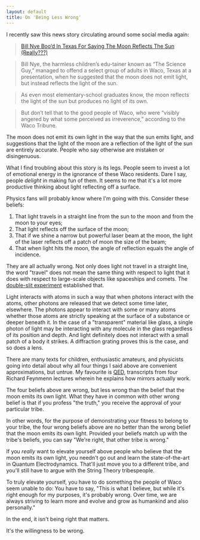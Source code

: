 ```yaml
---
layout: default
title: On 'Being Less Wrong'
---
```


I recently saw this news story circulating around some social media again:

> [Bill Nye Boo’d In Texas For Saying The Moon Reflects The Sun (Really???)](http://www.patheos.com/blogs/thepangeablog/2012/05/07/bill-nye-bood-in-texas-for-saying-the-moon-reflects-the-sun-really/)

> Bill Nye, the harmless children’s edu-tainer known as “The Science Guy,” managed to offend a select group of adults in Waco, Texas at a presentation, when he suggested that the moon does not emit light, but instead reflects the light of the sun.

> As even most elementary-school graduates know, the moon reflects the light of the sun but produces no light of its own.

> But don’t tell that to the good people of Waco, who were “visibly angered by what some perceived as irreverence,” according to the Waco Tribune.

The moon does not emit its own light in the way that the sun emits light, and suggestions that the light of the moon are a reflection of the light of the sun are entirely accurate. People who say otherwise are mistaken or disingenuous.

What I find troubling about this story is its legs. People seem to invest a lot of emotional energy in the ignorance of these Waco residents. Dare I say, people *delight* in making fun of them. It seems to me that it's a lot more productive thinking about light reflecting off a surface.

Physics fans will probably know where I'm going with this. Consider these beliefs:

1. That light travels in a straight line from the sun to the moon and from the moon to your eyes;
2. That light reflects off the surface of the moon;
3. That if we shine a narrow but powerful laser beam at the moon, the light of the laser reflects off a patch of moon the size of the beam;
4. That when light hits the moon, the angle of reflection equals the angle of incidence.

They are all actually wrong. Not only does light not travel in a straight line, the word "travel" does not mean the same thing with respect to light that it does with respect to large-scale objects like spaceships and comets. The [double-slit experiment][slit] established that.

[slit]: https://en.wikipedia.org/wiki/Double-slit_experiment

Light interacts with atoms in such a way that when photons interact with the atoms, other photons are released that we detect some time later, elsewhere. The photons appear to interact with some or many atoms whether those atoms are strictly speaking at the surface of a substance or deeper beneath it. In the case of a "transparent" material like glass, a single photon of light may be interacting with any molecule in the glass regardless of its position and depth. And light definitely does not interact with a small patch of a body it strikes. A diffraction grating proves this is the case, and so does a lens.

There are many texts for children, enthusiastic amateurs, and physicists going into detail about why all four things I said above are convenient approximations, but untrue. My favourite is [QED], transcripts from four Richard Feynmenn lectures wherein he explains how mirrors actually work.

[QED]: http://www.amazon.com/gp/product/B00BR40XJ6/ref=as_li_ss_tl?ie=UTF8&camp=1789&creative=390957&creativeASIN=B00BR40XJ6&linkCode=as2&tag=raganwald001-20

The four beliefs above are wrong, but less wrong than the belief that the moon emits its own light.  What they have in common with other wrong belief is that if you profess "the truth," you receive the approval of your particular tribe.

In other words, for the purpose of demonstrating your fitness to belong to your tribe, the four wrong beliefs above are no better than the wrong belief that the moon emits its own light. Provided your beliefs match up with the tribe's beliefs, you can say "We're right, that other tribe is wrong."

If you *really* want to elevate yourself above people who believe that the moon emits its own light, you needn't go out and learn the state-of-the-art in Quantum Electrodynamics. That'll just move you to a different tribe, and you'll still have to argue with the String Theory tribespeople.

To truly elevate yourself, you have to do something the people of Waco seem unable to do: You have to say, "This is what I believe, but while it's right enough for my purposes, it's probably wrong. Over time, we are always striving to learn more and evolve and grow as humankind and also personally."

In the end, it isn't being right that matters.

It's the willingness to be wrong.